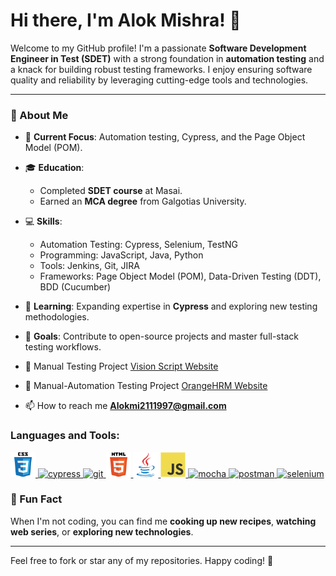 # Hi there, I'm Alok Mishra! 👋  

Welcome to my GitHub profile! I'm a passionate **Software Development Engineer in Test (SDET)** with a strong foundation in **automation testing** and a knack for building robust testing frameworks. I enjoy ensuring software quality and reliability by leveraging cutting-edge tools and technologies.  

---

### 🌟 About Me  
- 🔭 **Current Focus**: Automation testing, Cypress, and the Page Object Model (POM).  
- 🎓 **Education**:  
  - Completed **SDET course** at Masai.  
  - Earned an **MCA degree** from Galgotias University.  
- 💻 **Skills**:  
  - Automation Testing: Cypress, Selenium, TestNG  
  - Programming: JavaScript, Java, Python  
  - Tools: Jenkins, Git, JIRA  
  - Frameworks: Page Object Model (POM), Data-Driven Testing (DDT), BDD (Cucumber)  
- 🌱 **Learning**: Expanding expertise in **Cypress** and exploring new testing methodologies.  
- 🎯 **Goals**: Contribute to open-source projects and master full-stack testing workflows.  



- 🔭 Manual Testing Project [Vision Script Website](https://github.com/Alokmish11/Manual-Testing-Project.git)

- 👯 Manual-Automation Testing Project [OrangeHRM Website](https://github.com/Alokmish11/SDET-project.git)

- 📫 How to reach me **Alokmi2111997@gmail.com**


<h3 align="left">Languages and Tools:</h3>
<p align="left"> <a href="https://www.w3schools.com/css/" target="_blank" rel="noreferrer"> <img src="https://raw.githubusercontent.com/devicons/devicon/master/icons/css3/css3-original-wordmark.svg" alt="css3" width="40" height="40"/> </a> <a href="https://www.cypress.io" target="_blank" rel="noreferrer"> <img src="https://raw.githubusercontent.com/simple-icons/simple-icons/6e46ec1fc23b60c8fd0d2f2ff46db82e16dbd75f/icons/cypress.svg" alt="cypress" width="40" height="40"/> </a> <a href="https://git-scm.com/" target="_blank" rel="noreferrer"> <img src="https://www.vectorlogo.zone/logos/git-scm/git-scm-icon.svg" alt="git" width="40" height="40"/> </a> <a href="https://www.w3.org/html/" target="_blank" rel="noreferrer"> <img src="https://raw.githubusercontent.com/devicons/devicon/master/icons/html5/html5-original-wordmark.svg" alt="html5" width="40" height="40"/> </a> <a href="https://www.java.com" target="_blank" rel="noreferrer"> <img src="https://raw.githubusercontent.com/devicons/devicon/master/icons/java/java-original.svg" alt="java" width="40" height="40"/> </a> <a href="https://developer.mozilla.org/en-US/docs/Web/JavaScript" target="_blank" rel="noreferrer"> <img src="https://raw.githubusercontent.com/devicons/devicon/master/icons/javascript/javascript-original.svg" alt="javascript" width="40" height="40"/> </a> <a href="https://mochajs.org" target="_blank" rel="noreferrer"> <img src="https://www.vectorlogo.zone/logos/mochajs/mochajs-icon.svg" alt="mocha" width="40" height="40"/> </a> <a href="https://postman.com" target="_blank" rel="noreferrer"> <img src="https://www.vectorlogo.zone/logos/getpostman/getpostman-icon.svg" alt="postman" width="40" height="40"/> </a> <a href="https://www.selenium.dev" target="_blank" rel="noreferrer"> <img src="https://raw.githubusercontent.com/detain/svg-logos/780f25886640cef088af994181646db2f6b1a3f8/svg/selenium-logo.svg" alt="selenium" width="40" height="40"/> </a> </p>


### 🚀 Fun Fact  

When I'm not coding, you can find me **cooking up new recipes**, **watching web series**, or **exploring new technologies**.  

---

Feel free to fork or star any of my repositories. Happy coding! 🌟  

